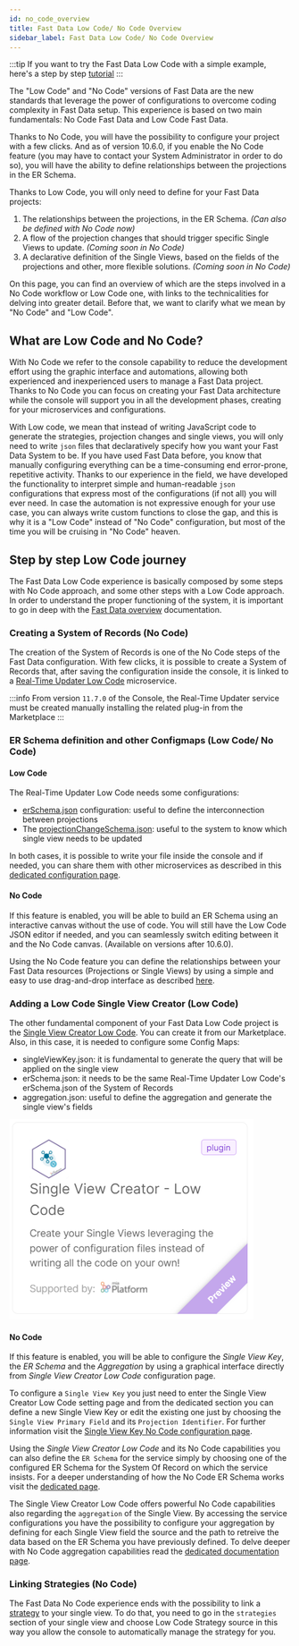 ```yaml
---
id: no_code_overview
title: Fast Data Low Code/ No Code Overview
sidebar_label: Fast Data Low Code/ No Code Overview
---
```


:::tip
If you want to try the Fast Data Low Code with a simple example, here's a step by step [tutorial](/getting-started/tutorials/fast-data/low-code.mdx)
:::

The "Low Code" and "No Code" versions of Fast Data are the new standards that leverage the power of configurations to overcome coding complexity in Fast Data setup.
This experience is based on two main fundamentals: No Code Fast Data and Low Code Fast Data.

Thanks to No Code, you will have the possibility to configure your project with a few clicks. And as of version 10.6.0, if you enable the No Code feature (you may have to contact your System Administrator in order to do so), you will have the ability to define relationships between the projections in the ER Schema.

Thanks to Low Code, you will only need to define for your Fast Data projects:

1. The relationships between the projections, in the ER Schema. *(Can also be defined with No Code now)*
2. A flow of the projection changes that should trigger specific Single Views to update. *(Coming soon in No Code)*
3. A declarative definition of the Single Views, based on the fields of the projections and other, more flexible solutions. *(Coming soon in No Code)*

On this page, you can find an overview of which are the steps involved in a No Code workflow or Low Code one, with links to the technicalities for delving into greater detail. Before that, we want to clarify what we mean by "No Code" and "Low Code".

## What are Low Code and No Code?

With No Code we refer to the console capability to reduce the development effort using the graphic interface and automations, allowing both experienced and inexperienced users to manage a Fast Data project. Thanks to No Code you can focus on creating your Fast Data architecture while the console will support you in all the development phases, creating for your microservices and configurations.

With Low code, we mean that instead of writing JavaScript code to generate the strategies, projection changes and single views, you will only need to write `json` files that declaratively specify how you want your Fast Data System to be.
If you have used Fast Data before, you know that manually configuring everything can be a time-consuming end error-prone, repetitive activity. Thanks to our experience in the field, we have developed the functionality to interpret simple and human-readable `json` configurations that express most of the configurations (if not all) you will ever need.
In case the automation is not expressive enough for your use case, you can always write custom functions to close the gap, and this is why it is a "Low Code" instead of "No Code" configuration, but most of the time you will be cruising in "No Code" heaven.

## Step by step Low Code journey

The Fast Data Low Code experience is basically composed by some steps with No Code approach, and some other steps with a Low Code approach. In order to understand the proper functioning of the system, it is important to go in deep with the [Fast Data overview](/fast_data/what_is_fast_data.md) documentation.

### Creating a System of Records (No Code)

The creation of the System of Records is one of the No Code steps of the Fast Data configuration. With few clicks, it is possible to create a System of Records that, after saving the configuration inside the console, it is linked to a [Real-Time Updater Low Code](/fast_data/configuration/realtime_updater.md) microservice.

:::info
From version `11.7.0` of the Console, the Real-Time Updater service must be created manually installing the related plug-in from the Marketplace
:::

### ER Schema definition and other Configmaps (Low Code/ No Code)

#### Low Code

The Real-Time Updater Low Code needs some configurations:

- [erSchema.json](/fast_data/configuration/config_maps/erSchema.md) configuration: useful to define the interconnection between projections
- The [projectionChangeSchema.json](/fast_data/configuration/realtime_updater.md#projection-changes): useful to the system to know which single view needs to be updated

In both cases, it is possible to write your file inside the console and if needed, you can share them with other microservices as described in this [dedicated configuration page](/development_suite/api-console/api-design/services.md#shared-configmaps).

#### No Code

If this feature is enabled, you will be able to build an ER Schema using an interactive canvas without the use of code. You will still have the Low Code JSON editor if needed, and you can seamlessly switch editing between it and the No Code canvas. (Available on versions after 10.6.0).

Using the No Code feature you can define the relationships between your Fast Data resources (Projections or Single Views) by using a simple and easy to use drag-and-drop interface as described [here](/fast_data/configuration/config_maps/erSchema.md#use-the-no-code).

### Adding a Low Code Single View Creator (Low Code)

The other fundamental component of your Fast Data Low Code project is the [Single View Creator Low Code](/fast_data/configuration/single_view_creator/plugin.md).
You can create it from our Marketplace.
Also, in this case, it is needed to configure some Config Maps:

- singleViewKey.json: it is fundamental to generate the query that will be applied on the single view
- erSchema.json: it needs to be the same Real-Time Updater Low Code's erSchema.json of the System of Records
- aggregation.json: useful to define the aggregation and generate the single view's fields

![Singleviewlowcode](./img/singleviewlowcode.png)

#### No Code

If this feature is enabled, you will be able to configure the *Single View Key*, the *ER Schema* and the *Aggregation* by using a graphical interface directly from *Single View Creator Low Code* configuration page.

To configure a `Single View Key` you just need to enter the Single View Creator Low Code setting page and from the dedicated section you can define a new Single View Key or edit the existing one just by choosing the `Single View Primary Field` and its `Projection Identifier`. For further information visit the [Single View Key No Code configuration page](/fast_data/configuration/config_maps/singleViewKey.md#using-the-no-code).

Using the *Single View Creator Low Code* and its No Code capabilities you can also define the `ER Schema` for the service simply by choosing one of the configured ER Schema for the System Of Record on which the service insists. For a deeper understanding of how the No Code ER Schema works visit the [dedicated page](/fast_data/configuration/config_maps/erSchema.md#use-the-no-code).

The Single View Creator Low Code offers powerful No Code capabilities also regarding the `aggregation` of the Single View.
By accessing the service configurations you have the possibility to configure your aggregation by defining for each Single View field the source and the path to retreive the data based on the ER Schema you have previously defined. To delve deeper with No Code aggregation capabilities read the [dedicated documentation page](/fast_data/configuration/config_maps/aggregation.md#use-the-no-code).


### Linking Strategies (No Code)

The Fast Data No Code experience ends with the possibility to link a [strategy](/fast_data/the_basics.md#strategies) to your single view. To do that, you need to go in the `strategies` section of your single view and choose Low Code Strategy source in this way you allow the console to automatically manage the strategy for you.
